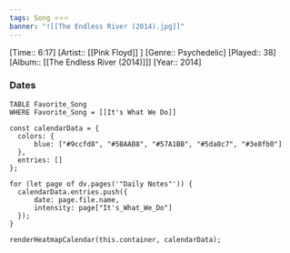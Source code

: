 ```yaml
---
tags: Song ⭐⭐⭐ 
banner: "![[The Endless River (2014).jpg]]"
---
```

[Time:: 6:17]
[Artist:: [[Pink Floyd]] ]
[Genre:: Psychedelic]
[Played:: 38]
[Album:: [[The Endless River (2014)]]]
[Year:: 2014]
### Dates
````dataview
TABLE Favorite_Song
WHERE Favorite_Song = [[It's What We Do]]
````

  ```dataviewjs
const calendarData = { 
	colors: { 
		blue: ["#9ccfd8", "#5BAAB8", "#57A1BB", "#5da8c7", "#3e8fb0"] 
	}, 
	entries: [] 
}; 

for (let page of dv.pages('"Daily Notes"')) { 
	calendarData.entries.push({ 
		date: page.file.name, 
		intensity: page["It's_What_We_Do"]
	}); 
} 

renderHeatmapCalendar(this.container, calendarData);
```
